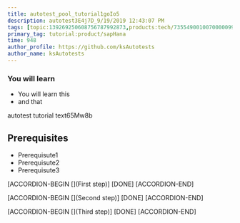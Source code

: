 ```yaml
---
title: autotest_pool_tutorial1goIo5
description: autotest3E4j7D_9/19/2019 12:43:07 PM
tags: [topic:139269250608756787992873,products:tech/73554900100700000996,tutorial:experience/advanced]
primary_tag: tutorial:product/sapHana
time: 948
author_profile: https://github.com/ksAutotests
author_name: ksAutotests
---
```

### You will learn
- You will learn this
- and that

autotest tutorial text65Mw8b

## Prerequisites
- Prerequisute1
- Prerequisute2
- Prerequisute3

[ACCORDION-BEGIN [](First step)]
[DONE]
[ACCORDION-END]

[ACCORDION-BEGIN [](Second step)]
[DONE]
[ACCORDION-END]

[ACCORDION-BEGIN [](Third step)]
[DONE]
[ACCORDION-END]

